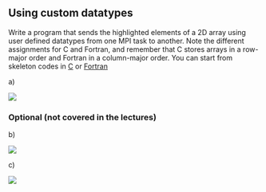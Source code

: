 ## Using custom datatypes

Write a program that sends the highlighted elements of a 2D array
using user defined datatypes from one MPI task to another. Note the
different assignments for C and Fortran, and remember that C stores
arrays in a row-major order and Fortran in a column-major order. You can
start from skeleton codes in [C](skeleton.c) or [Fortran](skeleton.F90)

a)

![](img/vector.png)
### Optional (not covered in the lectures)
b)

![](img/indexed.png)

c)

![](img/subarray.png)
